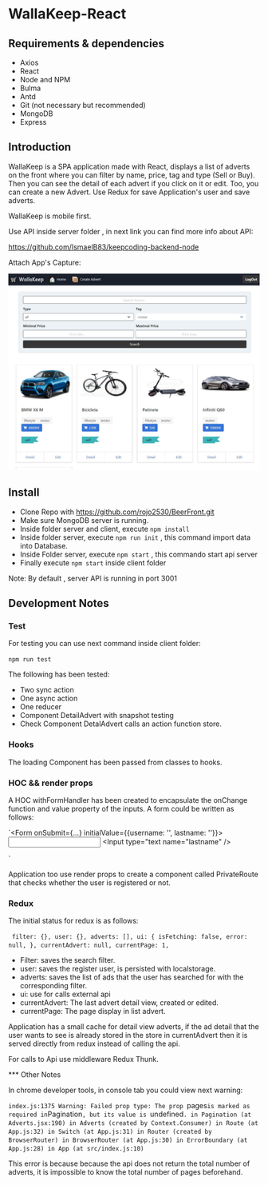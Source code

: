 # WallaKeep-React

## Requirements & dependencies 

* Axios
* React
* Node and NPM
* Bulma
* Antd
* Git (not necessary but recommended)
* MongoDB
* Express

## Introduction

WallaKeep is a SPA application made with React, displays a list of adverts on the front where you can filter by name, price, tag and type (Sell or Buy). 
Then you can see the detail of each advert if you click on it or edit.
Too, you can create a new Advert.
Use Redux for save Application's user and save adverts.

WallaKeep is mobile first.

Use API inside server folder , in next link you can find more info about API:

https://github.com/IsmaelB83/keepcoding-backend-node

Attach App's Capture:

![Alt text](https://github.com/rojo2530/WallaKeep-React/blob/master/Captura2.JPG)

## Install

* Clone Repo with https://github.com/rojo2530/BeerFront.git
* Make sure MongoDB server is running.
* Inside folder server and client, execute `npm install`
* Inside folder server, execute `npm run init` , this command import data into Database.
* Inside Folder server, execute `npm start` , this commando start api server
* Finally execute `npm start` inside client folder

Note: By default , server API is running in port 3001

## Development Notes

### Test
For testing you can use next command inside client folder:

`npm run test`

The following has been tested:

* Two sync action
* One async action
* One reducer
* Component DetailAdvert with snapshot testing
* Check Component DetalAdvert calls an action function store.

### Hooks

The loading Component has been passed from classes to hooks.

### HOC && render props

A HOC withFormHandler has been created to encapsulate the onChange function and value property of the inputs. 
A form could be written as follows:

`<Form onSubmit={...} initialValue={{username: '', lastname: ''}}>
    <Input type="text" name="username" />
    <Input type="text name="lastname" />
</Form> `


Application too use render props to create a component called PrivateRoute that checks whether the user is registered or not.

### Redux

The initial status for redux is as follows:

` filter: {},
  user: {},
  adverts: [],
  ui: {
    isFetching: false,
    error: null,
  },
  currentAdvert: null,
  currentPage: 1,`

* Filter: saves the search filter. 
* user: saves the register user, is persisted with localstorage. 
* adverts: saves the list of ads that the user has searched for with the corresponding filter.
* ui: use for calls external api
* currentAdvert: The last advert detail view, created or edited. 
* currentPage: The page display in list advert.

Application has a small cache for detail view adverts, if the ad detail that the user wants to see is already stored in the store in currentAdvert then it is served directly from redux instead of calling the api.

For calls to Api use middleware Redux Thunk.

*** Other Notes

In chrome developer tools, in console tab you could view next warning:

`index.js:1375 Warning: Failed prop type: The prop `pages` is marked as required in `Pagination`, but its value is `undefined`.
    in Pagination (at Adverts.jsx:190)
    in Adverts (created by Context.Consumer)
    in Route (at App.js:32)
    in Switch (at App.js:31)
    in Router (created by BrowserRouter)
    in BrowserRouter (at App.js:30)
    in ErrorBoundary (at App.js:28)
    in App (at src/index.js:10)`
    
This error is because because the api does not return the total number of adverts, it is impossible to know the total number of pages beforehand.
